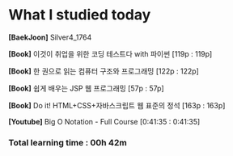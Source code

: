 <h1>What I studied today</h1>

<strong>[BaekJoon]</strong> Silver4_1764

<strong>[Book]</strong> 이것이 취업을 위한 코딩 테스트다 with 파이썬 [119p : 119p]

<strong>[Book]</strong> 한 권으로 읽는 컴퓨터 구조와 프로그래밍 [122p : 122p]

<strong>[Book]</strong> 쉽게 배우는 JSP 웹 프로그래밍 [57p : 57p]

<strong>[Book]</strong> Do it! HTML+CSS+자바스크립트 웹 표준의 정석 [163p : 163p]

<strong>[Youtube]</strong> Big O Notation - Full Course [0:41:35 : 0:41:35]

<h3>Total learning time : 00h 42m</h3>

